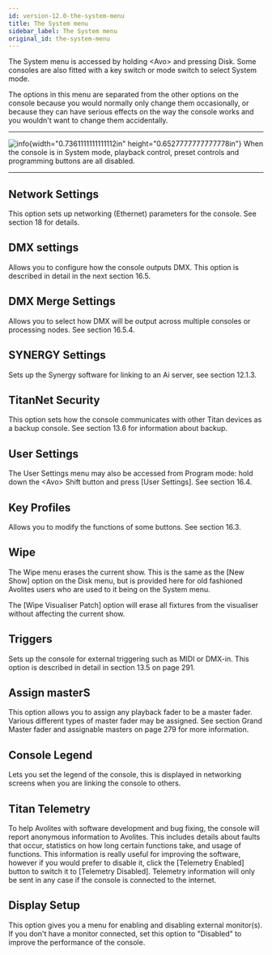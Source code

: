 ```yaml
---
id: version-12.0-the-system-menu
title: The System menu
sidebar_label: The System menu
original_id: the-system-menu
---
```


The System menu is accessed by holding \<Avo\> and pressing Disk. Some
consoles are also fitted with a key switch or mode switch to select
System mode.

The options in this menu are separated from the other options on the
console because you would normally only change them occasionally, or
because they can have serious effects on the way the console works and
you wouldn't want to change them accidentally.

  --------------------------------------------------------------------------------------------- -----------------------------------------------------------------------------------------------------------------
  ![info](/docs/images/image6.png){width="0.7361111111111112in" height="0.6527777777777778in"}   When the console is in System mode, playback control, preset controls and programming buttons are all disabled.
  --------------------------------------------------------------------------------------------- -----------------------------------------------------------------------------------------------------------------

Network Settings
----------------

This option sets up networking (Ethernet) parameters for the console.
See section 18 for details.

DMX settings
------------

Allows you to configure how the console outputs DMX. This option is
described in detail in the next section 16.5.

DMX Merge Settings
------------------

Allows you to select how DMX will be output across multiple consoles or
processing nodes. See section 16.5.4.

SYNERGY Settings
----------------

Sets up the Synergy software for linking to an Ai server, see section
12.1.3.

TitanNet Security
-----------------

This option sets how the console communicates with other Titan devices
as a backup console. See section 13.6 for information about backup.

User Settings
-------------

The User Settings menu may also be accessed from Program mode: hold down
the \<Avo\> Shift button and press \[User Settings\]. See section 16.4.

Key Profiles
------------

Allows you to modify the functions of some buttons. See section 16.3.

Wipe
----

The Wipe menu erases the current show. This is the same as the \[New
Show\] option on the Disk menu, but is provided here for old fashioned
Avolites users who are used to it being on the System menu.

The \[Wipe Visualiser Patch\] option will erase all fixtures from the
visualiser without affecting the current show.

Triggers
--------

Sets up the console for external triggering such as MIDI or DMX-in. This
option is described in detail in section 13.5 on page 291.

Assign masterS
--------------

This option allows you to assign any playback fader to be a master
fader. Various different types of master fader may be assigned. See
section Grand Master fader and assignable masters on page 279 for more
information.

Console Legend
--------------

Lets you set the legend of the console, this is displayed in networking
screens when you are linking the console to others.

Titan Telemetry
---------------

To help Avolites with software development and bug fixing, the console
will report anonymous information to Avolites. This includes details
about faults that occur, statistics on how long certain functions take,
and usage of functions. This information is really useful for improving
the software, however if you would prefer to disable it, click the
\[Telemetry Enabled\] button to switch it to \[Telemetry Disabled\].
Telemetry information will only be sent in any case if the console is
connected to the internet.

Display Setup
-------------

This option gives you a menu for enabling and disabling external
monitor(s). If you don't have a monitor connected, set this option to
"Disabled" to improve the performance of the console.


